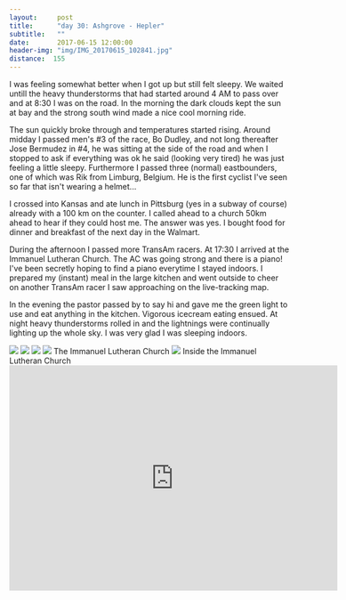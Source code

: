 ```yaml
---
layout:     post
title:      "day 30: Ashgrove - Hepler"
subtitle:   ""
date:       2017-06-15 12:00:00
header-img: "img/IMG_20170615_102841.jpg"
distance:  155
---
```


I was feeling somewhat better when I got up but still felt sleepy.
We waited untill the heavy thunderstorms that had started around 4 AM to pass over and at 8:30 I was on the road.
In the morning the dark clouds kept the sun at bay and the strong south wind made a nice cool morning ride.

The sun quickly broke through and temperatures started rising.
Around midday I passed men's #3 of the race, Bo Dudley, and not long thereafter Jose Bermudez in #4, he was sitting at the side of the road and when I stopped to ask if everything was ok he said (looking very tired) he was just feeling a little sleepy.
Furthermore I passed three (normal) eastbounders, one of which was Rik from Limburg, Belgium.
He is the first cyclist I've seen so far that isn't wearing a helmet...

I crossed into Kansas and ate lunch in Pittsburg (yes in a subway of course) already with a 100 km on the counter.
I called ahead to a church 50km ahead to hear if they could host me. The answer was yes.
I bought food for dinner and breakfast of the next day in the Walmart.

During the afternoon I passed more TransAm racers.
At 17:30 I arrived at the Immanuel Lutheran Church.
The AC was going strong and there is a piano!
I've been secretly hoping to find a piano everytime I stayed indoors.
I prepared my (instant) meal in the large kitchen and went outside to cheer on another TransAm racer I saw approaching on the live-tracking map.

In the evening the pastor passed by to say hi and gave me the green light to use and eat anything in the kitchen.
Vigorous icecream eating ensued.
At night heavy thunderstorms rolled in and the lightnings were continually lighting up the whole sky.
I was very glad I was sleeping indoors.

<img src="{{ site.baseurl }}/img/IMG_20170615_084049.jpg">
<span class="caption text-muted"></span>

<img src="{{ site.baseurl }}/img/IMG_20170615_132710.jpg">
<span class="caption text-muted"></span>

<img src="{{ site.baseurl }}/img/IMG_20170615_141144.jpg">
<span class="caption text-muted"></span>

<img src="{{ site.baseurl }}/img/IMG_20170653_174305.jpg">
<span class="caption text-muted">The Immanuel Lutheran Church</span>

<img src="{{ site.baseurl }}/img/IMG_20170616_071323.jpg">
<span class="caption text-muted">Inside the Immanuel Lutheran Church</span>

<iframe height='405' width='590' frameborder='0' allowtransparency='true' scrolling='no' src='https://www.strava.com/activities/1038628527/embed/08882cc40711f1e6a4e16893bccdbd381bb9fffe'></iframe>
